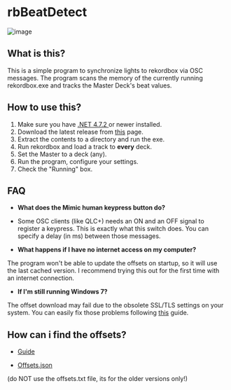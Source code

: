 
# rbBeatDetect

![image](https://github.com/palmarci/rbBeatDetect/assets/20556689/9a423138-2347-4d83-8c1d-770344c1b812)

## What is this?
This is a simple program to synchronize lights to rekordbox via OSC messages. The program scans the memory of the currently running rekordbox.exe and tracks the Master Deck's beat values.

## How to use this?

1. Make sure you have [.NET 4.7.2 ](https://dotnet.microsoft.com/en-us/download/dotnetframework/net472 " .NET 4.7.2 ") or newer installed.
2. Download the latest release from [this](https://github.com/palmarci/rbBeatDetect/releases "this") page. 
3. Extract the contents to a directory and run the exe.
4. Run rekordbox and load a track to **every** deck.
5. Set the Master to a deck (any).
6. Run the program, configure your settings.
7. Check the "Running" box.

## FAQ
- **What does the Mimic human keypress button do?**

- Some OSC clients (like QLC+) needs an ON and an OFF signal to register a keypress. This is exactly what this switch does. You can specify a delay (in ms) between those messages.

 - **What happens if I have no internet access on my computer?**
   
The program won't be able to update the offsets on startup, so it will use the last cached version. I recommend trying this out for the first time with an internet connection. 
- **If I'm still running Windows 7?**
  
The offset download may fail due to the obsolete SSL/TLS settings on your system. You can easily fix those problems following [this](https://stackoverflow.com/a/70674920/8921786) guide. 

## How can i find the offsets?
- [Guide](https://github.com/palmarci/rbBeatDetect/blob/main/RekordboxMemoryScanning.pdf)

- [Offsets.json](https://raw.githubusercontent.com/palmarci/rbBeatDetect/main/offsets.json)

(do NOT use the offsets.txt file, its for the older versions only!)
